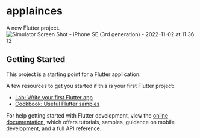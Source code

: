 # applainces

A new Flutter project.
![Simulator Screen Shot - iPhone SE (3rd generation) - 2022-11-02 at 11 36 12](https://user-images.githubusercontent.com/96089446/199411076-f5c81bb8-eaf1-441e-8ea4-0d8dde143487.png)

## Getting Started

This project is a starting point for a Flutter application.

A few resources to get you started if this is your first Flutter project:

- [Lab: Write your first Flutter app](https://docs.flutter.dev/get-started/codelab)
- [Cookbook: Useful Flutter samples](https://docs.flutter.dev/cookbook)

For help getting started with Flutter development, view the
[online documentation](https://docs.flutter.dev/), which offers tutorials,
samples, guidance on mobile development, and a full API reference.
